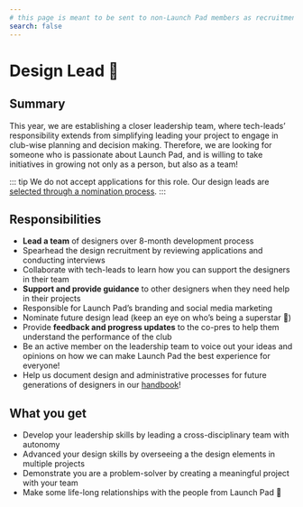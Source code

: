 ```yaml
---
# this page is meant to be sent to non-Launch Pad members as recruitment material - exclude it from search
search: false
---
```


# Design Lead 🚀 



## Summary

This year, we are establishing a closer leadership team, where tech-leads’ responsibility extends from simplifying leading your project to engage in club-wise planning and decision making. Therefore, we are looking for someone who is passionate about Launch Pad, and is willing to take initiatives in growing not only as a person, but also as a team!

::: tip We do not accept applications for this role.
Our design leads are [selected through a nomination process](/handbook/strategy/recurring-processes.md#leads).
:::

## Responsibilities

* **Lead a team** of designers over 8-month development process
* Spearhead the design recruitment by reviewing applications and conducting interviews
* Collaborate with tech-leads to learn how you can support the designers in their team
* **Support and provide guidance** to other designers when they need help in their projects
* Responsible for Launch Pad’s branding and social media marketing
* Nominate future design lead (keep an eye on who’s being a superstar 👀)
* Provide **feedback and progress updates** to the co-pres to help them understand the performance of the club
* Be an active member on the leadership team to voice out your ideas and opinions on how we can make Launch Pad the best experience for everyone!
* Help us document design and administrative processes for future generations of designers in our [handbook](https://docs.ubclaunchpad.com/handbook)!

## What you get

* Develop your leadership skills by leading a cross-disciplinary team with autonomy
* Advanced your design skills by overseeing a the design elements in multiple projects
* Demonstrate you are a problem-solver by creating a meaningful project with your team
* Make some life-long relationships with the people from Launch Pad 💫
